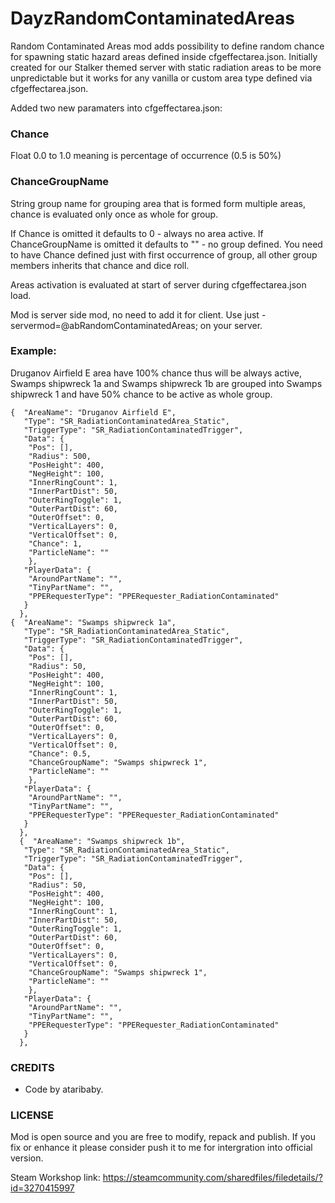 # DayzRandomContaminatedAreas
Random Contaminated Areas mod adds possibility to define random chance for spawning static hazard areas defined inside cfgeffectarea.json. Initially created for our Stalker themed server with static radiation areas to be more unpredictable but it works for any vanilla or custom area type defined via cfgeffectarea.json.

Added two new paramaters into cfgeffectarea.json:

### Chance
Float 0.0 to 1.0 meaning is percentage of occurrence (0.5 is 50%)

### ChanceGroupName
String group name for grouping area that is formed form multiple areas, chance is evaluated only once as whole for group.

If Chance is omitted it defaults to 0 - always no area active.
If ChanceGroupName is omitted it defaults to "" - no group defined.
You need to have Chance defined just with first occurrence of group, all other group members inherits that chance and dice roll.

Areas activation is evaluated at start of server during cfgeffectarea.json load.

Mod is server side mod, no need to add it for client. Use just -servermod=@abRandomContaminatedAreas; on your server.

### Example:
Druganov Airfield E area have 100% chance thus will be always active, Swamps shipwreck 1a and Swamps shipwreck 1b are grouped into Swamps shipwreck 1 and have 50% chance to be active as whole group.

```
{  "AreaName": "Druganov Airfield E", 
   "Type": "SR_RadiationContaminatedArea_Static", 
   "TriggerType": "SR_RadiationContaminatedTrigger",
   "Data": { 
    "Pos": [],
    "Radius": 500,
    "PosHeight": 400,
    "NegHeight": 100,
    "InnerRingCount": 1,
    "InnerPartDist": 50,
    "OuterRingToggle": 1, 
    "OuterPartDist": 60, 
    "OuterOffset": 0, 
    "VerticalLayers": 0,
    "VerticalOffset": 0,
    "Chance": 1,
    "ParticleName": ""
    },
   "PlayerData": {
    "AroundPartName": "",
    "TinyPartName": "",
    "PPERequesterType": "PPERequester_RadiationContaminated"
   }
  },
{  "AreaName": "Swamps shipwreck 1a", 
   "Type": "SR_RadiationContaminatedArea_Static", 
   "TriggerType": "SR_RadiationContaminatedTrigger",
   "Data": { 
    "Pos": [],
    "Radius": 50,
    "PosHeight": 400,
    "NegHeight": 100,
    "InnerRingCount": 1,
    "InnerPartDist": 50,
    "OuterRingToggle": 1, 
    "OuterPartDist": 60, 
    "OuterOffset": 0, 
    "VerticalLayers": 0,
    "VerticalOffset": 0,
    "Chance": 0.5,
    "ChanceGroupName": "Swamps shipwreck 1",
    "ParticleName": ""
    },
   "PlayerData": {
    "AroundPartName": "",
    "TinyPartName": "",
    "PPERequesterType": "PPERequester_RadiationContaminated"
   }
  },
  {  "AreaName": "Swamps shipwreck 1b", 
   "Type": "SR_RadiationContaminatedArea_Static", 
   "TriggerType": "SR_RadiationContaminatedTrigger",
   "Data": { 
    "Pos": [],
    "Radius": 50,
    "PosHeight": 400,
    "NegHeight": 100,
    "InnerRingCount": 1,
    "InnerPartDist": 50,
    "OuterRingToggle": 1, 
    "OuterPartDist": 60, 
    "OuterOffset": 0, 
    "VerticalLayers": 0,
    "VerticalOffset": 0,
    "ChanceGroupName": "Swamps shipwreck 1",
    "ParticleName": ""
    },
   "PlayerData": {
    "AroundPartName": "",
    "TinyPartName": "",
    "PPERequesterType": "PPERequester_RadiationContaminated"
   }
  },
```

### CREDITS
<ul>
  <li>Code by ataribaby.</li>
</ul>

### LICENSE
Mod is open source and you are free to modify, repack and publish. If you fix or enhance it please consider push it to me for intergration into official version.

Steam Workshop link: https://steamcommunity.com/sharedfiles/filedetails/?id=3270415997
